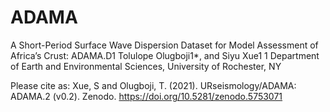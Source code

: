 # ADAMA

A Short-Period Surface Wave Dispersion Dataset for Model Assessment of Africa’s Crust: ADAMA.D1
 Tolulope Olugboji1*, and Siyu Xue1
1 Department of Earth and Environmental Sciences, University of Rochester, NY


Please cite as: Xue, S and Olugboji, T. (2021). URseismology/ADAMA: ADAMA.2 (v0.2). Zenodo. https://doi.org/10.5281/zenodo.5753071
